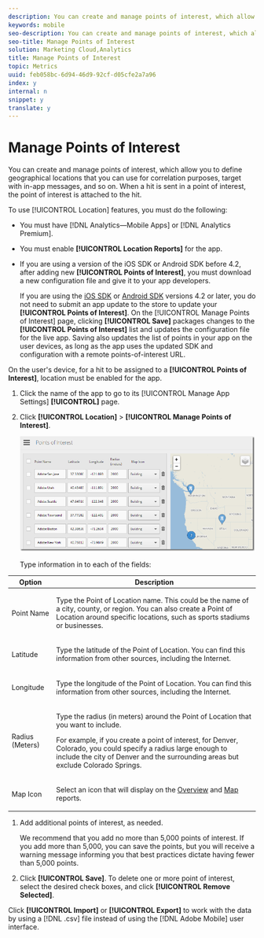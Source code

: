 ```yaml
---
description: You can create and manage points of interest, which allow you to define geographical locations that you can use for correlation purposes, target with in-app messages, and so on. When a hit is sent in a point of interest, the point of interest is attached to the hit.
keywords: mobile
seo-description: You can create and manage points of interest, which allow you to define geographical locations that you can use for correlation purposes, target with in-app messages, and so on. When a hit is sent in a point of interest, the point of interest is attached to the hit.
seo-title: Manage Points of Interest
solution: Marketing Cloud,Analytics
title: Manage Points of Interest
topic: Metrics
uuid: feb058bc-6d94-46d9-92cf-d05cfe2a7a96
index: y
internal: n
snippet: y
translate: y
---
```


# Manage Points of Interest

You can create and manage points of interest, which allow you to define geographical locations that you can use for correlation purposes, target with in-app messages, and so on. When a hit is sent in a point of interest, the point of interest is attached to the hit.

To use [!UICONTROL Location] features, you must do the following:

* You must have [!DNL Analytics—Mobile Apps] or [!DNL Analytics Premium]. 
* You must enable **[!UICONTROL Location Reports]** for the app. 
* If you are using a version of the iOS SDK or Android SDK before 4.2, after adding new **[!UICONTROL Points of Interest]**, you must download a new configuration file and give it to your app developers.

  If you are using the [iOS SDK](https://marketing.adobe.com/resources/help/en_US/mobile/ios/) or [Android SDK](https://marketing.adobe.com/resources/help/en_US/mobile/android/) versions 4.2 or later, you do not need to submit an app update to the store to update your **[!UICONTROL Points of Interest]**. On the [!UICONTROL Manage Points of Interest] page, clicking **[!UICONTROL Save]** packages changes to the **[!UICONTROL Points of Interest]** list and updates the configuration file for the live app. Saving also updates the list of points in your app on the user devices, as long as the app uses the updated SDK and configuration with a remote points-of-interest URL.

On the user's device, for a hit to be assigned to a **[!UICONTROL Points of Interest]**, location must be enabled for the app. 

1. Click the name of the app to go to its [!UICONTROL Manage App Settings] **[!UICONTROL]** page.
1. Click **[!UICONTROL Location]** > **[!UICONTROL Manage Points of Interest]**.

   <!-- In "Manage App Settings" page, I don't see "Location" as an option. I only see the "Manage Points of Interest" tab at the top of the page. -->

   ![Step Result](assets/poi.png)

   Type information in to each of the fields:

<table id="table_5BFF39183C0F44FE9478F1E6173B4888"> 
 <thead> 
  <tr> 
   <th colname="col1" class="entry"> Option </th> 
   <th colname="col2" class="entry"> Description </th> 
  </tr>
 </thead>
 <tbody> 
  <tr> 
   <td colname="col1"> <p><span class="uicontrol"> Point Name</span> </p> </td> 
   <td colname="col2"> <p>Type the <span class="uicontrol"> Point of Location</span> name. This could be the name of a city, county, or region. You can also create a <span class="uicontrol"> Point of Location</span> around specific locations, such as sports stadiums or businesses. </p> </td> 
  </tr> 
  <tr> 
   <td colname="col1"> <p><span class="uicontrol"> Latitude </span> </p> </td> 
   <td colname="col2"> <p>Type the latitude of the <span class="uicontrol"> Point of Location</span>. You can find this information from other sources, including the Internet. </p> </td> 
  </tr> 
  <tr> 
   <td colname="col1"> <p><span class="uicontrol"> Longitude </span> </p> </td> 
   <td colname="col2"> <p>Type the longitude of the <span class="uicontrol"> Point of Location</span>. You can find this information from other sources, including the Internet. </p> </td> 
  </tr> 
  <tr> 
   <td colname="col1"> <p><span class="uicontrol"> Radius (Meters)</span> </p> </td> 
   <td colname="col2"> <p>Type the radius (in meters) around the <span class="uicontrol"> Point of Location</span> that you want to include. </p> <p>For example, if you create a point of interest, for Denver, Colorado, you could specify a radius large enough to include the city of Denver and the surrounding areas but exclude Colorado Springs. </p> </td> 
  </tr> 
  <tr> 
   <td colname="col1"> <p><span class="uicontrol"> Map Icon </span> </p> </td> 
   <td colname="col2"> <p>Select an icon that will display on the <a href="../location/c_location_overview.md#concept_D5FA9592A77D46898A7E6DAAC78E1712" format="dita" scope="local"> Overview</a> and <a href="../location/c_map_points.md#concept_E51E9A97ED4D4729ADC40492DA32FC2B" format="dita" scope="local"> Map</a> reports. </p> </td> 
  </tr> 
 </tbody> 
</table>

1. Add additional points of interest, as needed.

   We recommend that you add no more than 5,000 points of interest. If you add more than 5,000, you can save the points, but you will receive a warning message informing you that best practices dictate having fewer than 5,000 points. 
1. Click **[!UICONTROL Save]**.
To delete one or more point of interest, select the desired check boxes, and click **[!UICONTROL Remove Selected]**.

Click **[!UICONTROL Import]** or **[!UICONTROL Export]** to work with the data by using a [!DNL .csv] file instead of using the [!DNL Adobe Mobile] user interface. 
